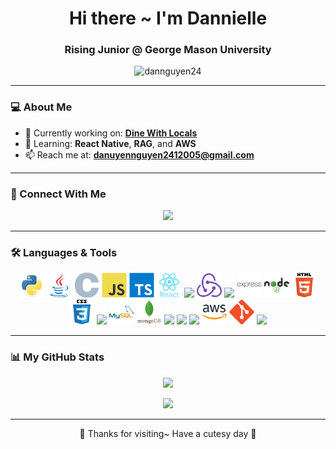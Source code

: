 <h1 align="center">Hi there ~ I'm Dannielle</h1>
<h3 align="center">Rising Junior @ George Mason University</h3>

<p align="center">
  <img src="https://komarev.com/ghpvc/?username=dannguyen24&label=Profile%20views&color=ff69b4&style=flat" alt="dannguyen24" />
</p>

---

### 💻 About Me
- 🔭 Currently working on: [**Dine With Locals**](https://github.com/im-anhat/dine-with-locals)  
- 🌱 Learning: **React Native**, **RAG**, and **AWS**  
- 📫 Reach me at: **danuyennguyen2412005@gmail.com**

---

### 🌸 Connect With Me
<p align="center">
  <a href="https://linkedin.com/in/dannguyen24" target="_blank">
    <img src="https://img.shields.io/badge/LinkedIn-dannguyen24-ff69b4?style=for-the-badge&logo=linkedin&logoColor=white" />
  </a>
</p>


---

### 🛠️ Languages & Tools
<p align="center">
  <img src="https://raw.githubusercontent.com/devicons/devicon/master/icons/python/python-original.svg" width="40" />
  <img src="https://raw.githubusercontent.com/devicons/devicon/master/icons/java/java-original.svg" width="40" />
  <img src="https://raw.githubusercontent.com/devicons/devicon/master/icons/c/c-original.svg" width="40" />
  <img src="https://raw.githubusercontent.com/devicons/devicon/master/icons/javascript/javascript-original.svg" width="40" />
  <img src="https://raw.githubusercontent.com/devicons/devicon/master/icons/typescript/typescript-original.svg" width="40" />
  <img src="https://raw.githubusercontent.com/devicons/devicon/master/icons/react/react-original-wordmark.svg" width="40" />
  <img src="https://reactnative.dev/img/header_logo.svg" width="40" />
  <img src="https://raw.githubusercontent.com/devicons/devicon/master/icons/redux/redux-original.svg" width="40" />
  <img src="https://www.vectorlogo.zone/logos/firebase/firebase-icon.svg" width="40" />
  <img src="https://raw.githubusercontent.com/devicons/devicon/master/icons/express/express-original-wordmark.svg" width="40" />
  <img src="https://raw.githubusercontent.com/devicons/devicon/master/icons/nodejs/nodejs-original-wordmark.svg" width="40" />
  <img src="https://raw.githubusercontent.com/devicons/devicon/master/icons/html5/html5-original-wordmark.svg" width="40" />
  <img src="https://raw.githubusercontent.com/devicons/devicon/master/icons/css3/css3-original-wordmark.svg" width="40" />
  <img src="https://www.vectorlogo.zone/logos/tailwindcss/tailwindcss-icon.svg" width="40" />
  <img src="https://raw.githubusercontent.com/devicons/devicon/master/icons/mysql/mysql-original-wordmark.svg" width="40" />
  <img src="https://raw.githubusercontent.com/devicons/devicon/master/icons/mongodb/mongodb-original-wordmark.svg" width="40" />
  <img src="https://www.vectorlogo.zone/logos/sqlite/sqlite-icon.svg" width="40" />
  <img src="https://www.vectorlogo.zone/logos/getpostman/getpostman-icon.svg" width="40" />
  <img src="https://www.vectorlogo.zone/logos/google_cloud/google_cloud-icon.svg" width="40" />
  <img src="https://raw.githubusercontent.com/devicons/devicon/master/icons/amazonwebservices/amazonwebservices-original-wordmark.svg" width="40" />
  <img src="https://raw.githubusercontent.com/devicons/devicon/master/icons/git/git-original.svg" width="40" />
  <img src="https://www.vectorlogo.zone/logos/figma/figma-icon.svg" width="40" />
</p>

---

### 📊 My GitHub Stats

<p align="center">
  <img src="https://github-readme-stats.vercel.app/api/top-langs?username=dannguyen24&show_icons=true&locale=en&layout=compact&theme=tokyonight&title_color=ff69b4&icon_color=ff69b4" />
</p>
<p align="center">
  <img src="https://github-readme-stats.vercel.app/api?username=dannguyen24&show_icons=true&locale=en&theme=tokyonight&title_color=ff69b4&icon_color=ff69b4" />
</p>

---

<p align="center">🌷 Thanks for visiting~ Have a cutesy day 🌷</p>
